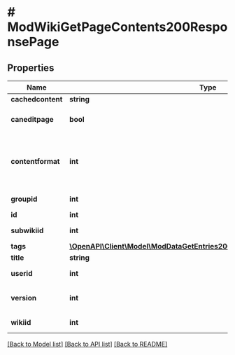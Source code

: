 # # ModWikiGetPageContents200ResponsePage

## Properties

Name | Type | Description | Notes
------------ | ------------- | ------------- | -------------
**cachedcontent** | **string** | Page contents. |
**caneditpage** | **bool** | True if user can edit the page. | [default to null]
**contentformat** | **int** | cachedcontent format (1 &#x3D; HTML, 0 &#x3D; MOODLE, 2 &#x3D; PLAIN, or 4 &#x3D; MARKDOWN) | [optional] [default to null]
**groupid** | **int** | Page&#39;s group ID. | [default to null]
**id** | **int** | Page ID. |
**subwikiid** | **int** | Page&#39;s subwiki ID. | [default to null]
**tags** | [**\OpenAPI\Client\Model\ModDataGetEntries200ResponseEntriesInnerTagsInner[]**](ModDataGetEntries200ResponseEntriesInnerTagsInner.md) |  | [optional]
**title** | **string** | Page title. |
**userid** | **int** | Page&#39;s user ID. | [default to null]
**version** | **int** | Latest version of the page. | [optional] [default to null]
**wikiid** | **int** | Page&#39;s wiki ID. | [default to null]

[[Back to Model list]](../../README.md#models) [[Back to API list]](../../README.md#endpoints) [[Back to README]](../../README.md)
